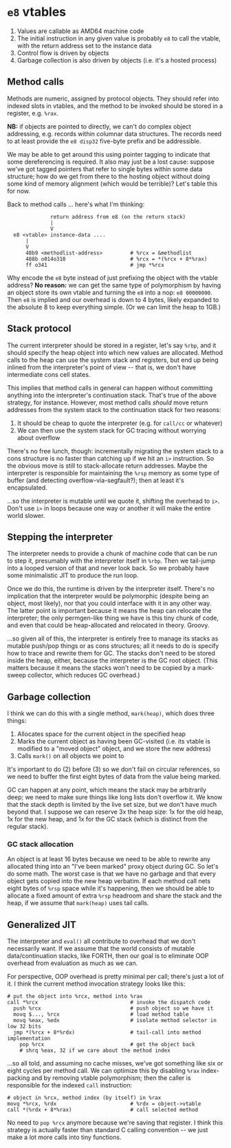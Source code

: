 # `e8` vtables
1. Values are callable as AMD64 machine code
2. The initial instruction in any given value is probably `e8` to call the
   vtable, with the return address set to the instance data
3. Control flow is driven by objects
4. Garbage collection is also driven by objects (i.e. it's a hosted process)

## Method calls
Methods are numeric, assigned by protocol objects. They should refer into
indexed slots in vtables, and the method to be invoked should be stored in a
register, e.g. `%rax`.

**NB:** if objects are pointed to directly, we can't do complex object
addressing, e.g. records within columnar data structures. The records need to at
least provide the `e8 disp32` five-byte prefix and be addressible.

We may be able to get around this using pointer tagging to indicate that some
dereferencing is required. It also may just be a lost cause: suppose we've got
tagged pointers that refer to single bytes within some data structure; how do we
get from there to the hosting object without doing some kind of memory
alignment (which would be terrible)? Let's table this for now.

Back to method calls ... here's what I'm thinking:

```
              return address from e8 (on the return stack)
              |
              V
  e8 <vtable> instance-data ....
      |
      V
      48b9 <methodlist-address>         # %rcx = &methodlist
      488b o014o310                     # %rcx = *(%rcx + 8*%rax)
      ff o341                           # jmp *%rcx
```

Why encode the `e8` byte instead of just prefixing the object with the vtable
address? **No reason:** we can get the same type of polymorphism by having an
object store its own vtable and turning the `e8` into a nop: `e8 00000000`. Then
`e8` is implied and our overhead is down to 4 bytes, likely expanded to the
absolute 8 to keep everything simple. (Or we can limit the heap to 1GB.)

## Stack protocol
The current interpreter should be stored in a register, let's say `%rbp`, and it
should specify the heap object into which new values are allocated. Method calls
to the heap can use the system stack and registers, but end up being inlined
from the interpreter's point of view -- that is, we don't have intermediate cons
cell states.

This implies that method calls in general can happen without committing anything
into the interpreter's continuation stack. That's true of the above strategy,
for instance. However, most method calls _should_ move return addresses from the
system stack to the continuation stack for two reasons:

1. It should be cheap to quote the interpreter (e.g. for `call/cc` or whatever)
2. We can then use the system stack for GC tracing without worrying about
   overflow

There's no free lunch, though: incrementally migrating the system stack to a
cons structure is no faster than catching up if we hit an `i>` instruction. So
the obvious move is still to stack-allocate return addresses. Maybe the
interpreter is responsible for maintaining the `%rsp` memory as some type of
buffer (and detecting overflow-via-segfault?); then at least it's encapsulated.

...so the interpreter is mutable until we quote it, shifting the overhead to
`i>`. Don't use `i>` in loops because one way or another it will make the entire
world slower.

## Stepping the interpreter
The interpreter needs to provide a chunk of machine code that can be run to step
it, presumably with the interpreter itself in `%rbp`. Then we tail-jump into a
looped version of that and never look back. So we probably have some
minimalistic JIT to produce the run loop.

Once we do this, the runtime is driven by the interpreter itself. There's no
implication that the interpreter would be polymorphic (despite being an object,
most likely), nor that you could interface with it in any other way. The latter
point is important because it means the heap can relocate the interpreter; the
only permgen-like thing we have is this tiny chunk of code, and even that could
be heap-allocated and relocated in theory. Groovy.

...so given all of this, the interpreter is entirely free to manage its stacks
as mutable push/pop things or as cons structures; all it needs to do is specify
how to trace and rewrite them for GC. The stacks don't need to be stored inside
the heap, either, because the interpreter is the GC root object. (This matters
because it means the stacks won't need to be copied by a mark-sweep collector,
which reduces GC overhead.)

## Garbage collection
I think we can do this with a single method, `mark(heap)`, which does three
things:

1. Allocates space for the current object in the specified heap
2. Marks the current object as having been GC-visited (i.e. its vtable is
   modified to a "moved object" object, and we store the new address)
3. Calls `mark()` on all objects we point to

It's important to do (2) before (3) so we don't fail on circular references, so
we need to buffer the first eight bytes of data from the value being marked.

GC can happen at any point, which means the stack may be arbitrarily deep; we
need to make sure things like long lists don't overflow it. We know that the
stack depth is limited by the live set size, but we don't have much beyond that.
I suppose we can reserve 3x the heap size: 1x for the old heap, 1x for the new
heap, and 1x for the GC stack (which is distinct from the regular stack).

### GC stack allocation
An object is at least 16 bytes because we need to be able to rewrite any
allocated thing into an "I've been marked" proxy object during GC. So let's do
some math. The worst case is that we have no garbage and that every object gets
copied into the new heap verbatim. If each method call nets eight bytes of
`%rsp` space while it's happening, then we should be able to allocate a fixed
amount of extra `%rsp` headroom and share the stack and the heap, if we assume
that `mark(heap)` uses tail calls.

## Generalized JIT
The interpreter and `eval()` all contribute to overhead that we don't
necessarily want. If we assume that the world consists of mutable
data/continuation stacks, like FORTH, then our goal is to eliminate OOP overhead
from evaluation as much as we can.

For perspective, OOP overhead is pretty minimal per call; there's just a lot of
it. I think the current method invocation strategy looks like this:

```
# put the object into %rcx, method into %rax
call *%rcx                              # invoke the dispatch code
  push %rcx                             # push object so we have it
  movq $..., %rcx                       # load method table
  movq %eax, %edx                       # isolate method selector in low 32 bits
  jmp *(%rcx + 8*%rdx)                  # tail-call into method implementation
    pop %rcx                            # get the object back
    # shrq %eax, 32 if we care about the method index
```

...so all told, and assuming no cache misses, we've got something like six or
eight cycles per method call. We can optimize this by disabling `%rax`
index-packing and by removing vtable polymorphism; then the caller is
responsible for the indexed `call` instruction:

```
# object in %rcx, method index (by itself) in %rax
movq *%rcx, %rdx                        # %rdx = object->vtable
call *(%rdx + 8*%rax)                   # call selected method
```

No need to `pop %rcx` anymore because we're saving that register. I think this
strategy is actually faster than standard C calling convention -- we just make a
lot more calls into tiny functions.

